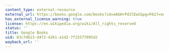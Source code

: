 ```yaml
---
content_type: external-resource
external_url: https://books.google.com/books?id=eAGHrPd3lEwC&pg=PA17=onepage#v=onepage&q&f=false
has_external_license_warning: true
license: https://en.wikipedia.org/wiki/All_rights_reserved
status: ''
title: Google Books
uid: 83c7db23-d472-4261-a1d2-7f15577095d2
wayback_url: ''
---
```

